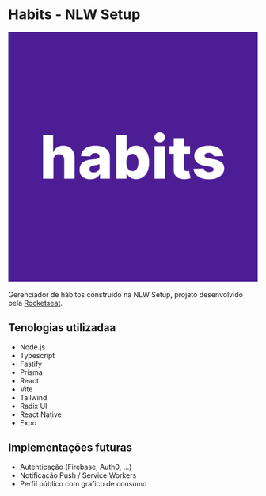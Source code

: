 # Habits - NLW Setup

![Habits Logo](/mobile/assets/icon.png "Habits Logo")

Gerenciador de hábitos construído na NLW Setup, projeto desenvolvido pela [Rocketseat](https://www.rocketseat.com.br/).

## Tenologias utilizadaa

- Node.js
- Typescript
- Fastify
- Prisma
- React
- Vite
- Tailwind
- Radix UI
- React Native
- Expo

## Implementações futuras

- Autenticação (Firebase, Auth0, ...)
- Notificação Push / Service Workers
- Perfil público com grafico de consumo
